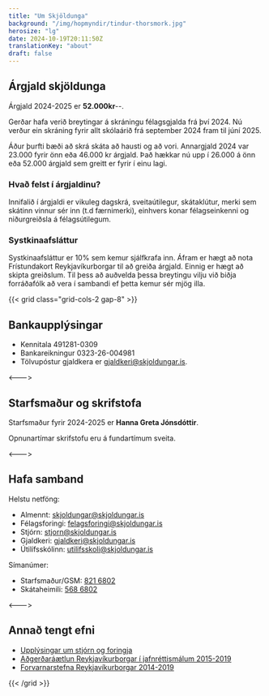 ```yaml
---
title: "Um Skjöldunga"
background: "/img/hopmyndir/tindur-thorsmork.jpg"
herosize: "lg"
date: 2024-10-19T20:11:50Z
translationKey: "about"
draft: false
---
```


## Árgjald skjöldunga

Árgjald 2024-2025 er **52.000kr**--.

Gerðar hafa verið breytingar á skráningu félagsgjalda frá því 2024. Nú verður ein skráning fyrir allt skólaárið frá september 2024 fram til júní 2025.

Áður þurfti bæði að skrá skáta að hausti og að vori. Annargjald 2024 var 23.000 fyrir önn eða 46.000 kr árgjald. Það hækkar nú upp í 26.000 á önn eða 52.000 árgjald sem greitt er fyrir í einu lagi.

### Hvað felst í árgjaldinu?

Innifalið í árgjaldi er vikuleg dagskrá, sveitaútilegur, skátaklútur, merki sem skátinn vinnur sér inn (t.d færnimerki), einhvers konar félagseinkenni og niðurgreiðsla á félagsútilegum.

### Systkinaafsláttur

Systkinaafsláttur er 10% sem kemur sjálfkrafa inn. Áfram er hægt að nota Frístundakort Reykjavíkurborgar til að greiða árgjald. Einnig er hægt að skipta greiðslum. Til þess að auðvelda þessa breytingu vilju við biðja forráðafólk að vera í sambandi ef þetta kemur sér mjög illa.

{{< grid class="grid-cols-2 gap-8" >}}

## Bankaupplýsingar

-   Kennitala 491281-0309
-   Bankareikningur 0323-26-004981
-   Tölvupóstur gjaldkera er gjaldkeri@skjoldungar.is.

<--->

## Starfsmaður og skrifstofa

Starfsmaður fyrir 2024-2025 er **Hanna Greta Jónsdóttir**.

Opnunartímar skrifstofu eru á fundartímum sveita.

<--->

## Hafa samband

Helstu netföng:

-   Almennt: skjoldungar@skjoldungar.is
-   Félagsforingi: felagsforingi@skjoldungar.is
-   Stjórn: stjorn@skjoldungar.is
-   Gjaldkeri: gjaldkeri@skjoldungar.is
-   Útilífsskólinn: utilifsskoli@skjoldungar.is

Símanúmer:

-   Starfsmaður/GSM: [821 6802](tel:+3548216802)
-   Skátaheimili: [568 6802](tel:+3545686802)

<--->

## Annað tengt efni

-   [Upplýsingar um stjórn og foringja](/is/sjalfbodaskatar)
-   [Aðgerðaráætlun Reykjavíkurborgar í jafnréttismálum 2015-2019](https://reykjavik.is/sites/default/files/ymis_skjol/skjol_utgefid_efni/adgerdaaaetlun_reykjavikurborgar_i_jafnrettismalum_2015-2019.pdf)
-   [Forvarnarstefna Reykjavíkurborgar 2014-2019](https://reykjavik.is/sites/default/files/forvarnastefna_reykjavikur_net.pdf)

{{< /grid >}}
